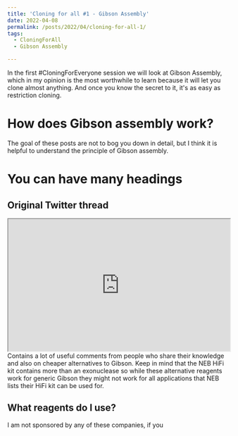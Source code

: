 ```yaml
---
title: 'Cloning for all #1 - Gibson Assembly'
date: 2022-04-08
permalink: /posts/2022/04/cloning-for-all-1/
tags:
  - CloningForAll
  - Gibson Assembly

---
```


In the first #CloningForEveryone session we will look at Gibson Assembly, which in my opinion is the most worthwhile to learn because it will let you clone almost anything. And once you know the secret to it, it's as easy as restriction cloning.


How does Gibson assembly work?
======
The goal of these posts are not to bog you down in detail, but I think it is helpful to understand the principle of Gibson assembly. 


You can have many headings
======

Original Twitter thread
------
<iframe
  src="https://twitter.com/fe_emiliani/status/1512440266388647941?s=20&t=Vtwww1NWul_2SprbmV8tgA"
  style="width:100%; height:300px;"
></iframe>
Contains a lot of useful comments from people who share their knowledge and also on cheaper alternatives to Gibson. Keep in mind that the NEB HiFi kit contains more than an exonuclease so while these alternative reagents work for generic Gibson they might not work for all applications that NEB lists their HiFi kit can be used for. 

What reagents do I use?
------
I am not sponsored by any of these companies, if you 